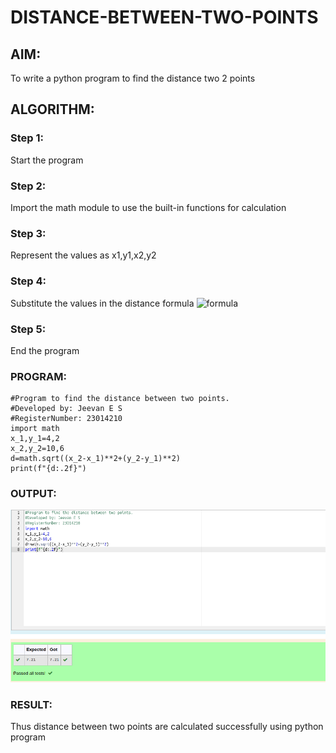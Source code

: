 # DISTANCE-BETWEEN-TWO-POINTS

## AIM:
To write a python program to find the distance two 2 points
## ALGORITHM:
### Step 1: 
Start the program
### Step 2: 
Import the math module to use the built-in functions for calculation
### Step 3: 
 Represent the values as x1,y1,x2,y2
### Step 4: 
Substitute the values in the distance formula ![formula](/formula.JPG)
### Step 5: 
End the program
### PROGRAM:
```
#Program to find the distance between two points.
#Developed by: Jeevan E S 
#RegisterNumber: 23014210
import math
x_1,y_1=4,2
x_2,y_2=10,6
d=math.sqrt((x_2-x_1)**2+(y_2-y_1)**2)
print(f"{d:.2f}")
```


### OUTPUT:
![output](/distanceoutput.png)

### RESULT:
Thus distance between two points are calculated successfully using python program